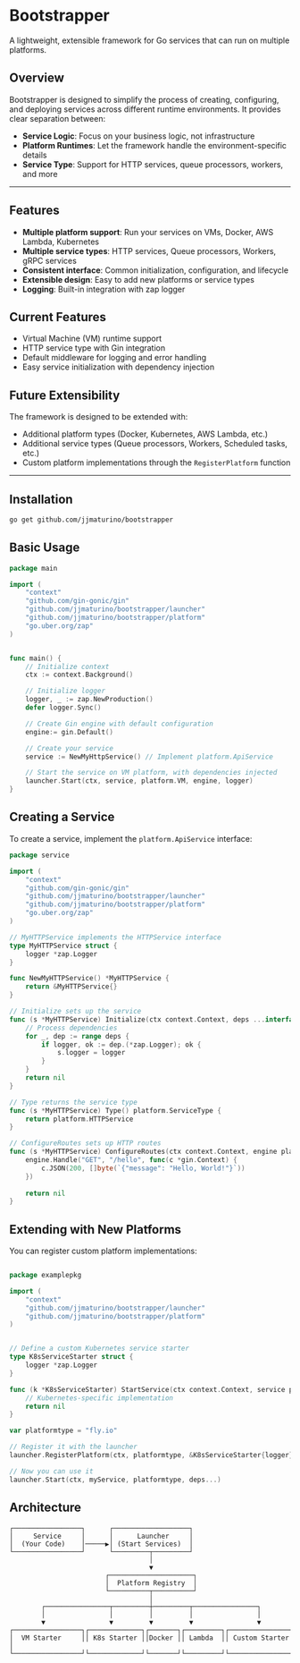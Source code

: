 # Bootstrapper

A lightweight, extensible framework for Go services that can run on multiple platforms.

## Overview

Bootstrapper is designed to simplify the process of creating, configuring, and deploying services across different runtime environments. It provides clear separation between:

- **Service Logic**: Focus on your business logic, not infrastructure
- **Platform Runtimes**: Let the framework handle the environment-specific details
- **Service Type**: Support for HTTP services, queue processors, workers, and more

---

## Features
- **Multiple platform support**: Run your services on VMs, Docker, AWS Lambda, Kubernetes
- **Multiple service types**: HTTP services, Queue processors, Workers, gRPC services
- **Consistent interface**: Common initialization, configuration, and lifecycle
- **Extensible design**: Easy to add new platforms or service types
- **Logging**: Built-in integration with zap logger

## Current Features

- Virtual Machine (VM) runtime support
- HTTP service type with Gin integration
- Default middleware for logging and error handling
- Easy service initialization with dependency injection

## Future Extensibility

The framework is designed to be extended with:

- Additional platform types (Docker, Kubernetes, AWS Lambda, etc.)
- Additional service types (Queue processors, Workers, Scheduled tasks, etc.)
- Custom platform implementations through the `RegisterPlatform` function

---

## Installation

```bash
go get github.com/jjmaturino/bootstrapper
```

## Basic Usage

```go
package main

import (
	"context"
	"github.com/gin-gonic/gin"
	"github.com/jjmaturino/bootstrapper/launcher"
	"github.com/jjmaturino/bootstrapper/platform"
	"go.uber.org/zap"
)


func main() {
	// Initialize context
	ctx := context.Background()

	// Initialize logger
	logger, _ := zap.NewProduction()
	defer logger.Sync()

	// Create Gin engine with default configuration
	engine:= gin.Default()

	// Create your service 
	service := NewMyHttpService() // Implement platform.ApiService

	// Start the service on VM platform, with dependencies injected
	launcher.Start(ctx, service, platform.VM, engine, logger)
}
```

## Creating a Service

To create a service, implement the `platform.ApiService` interface:

```go
package service

import (
	"context"
	"github.com/gin-gonic/gin"
	"github.com/jjmaturino/bootstrapper/launcher"
	"github.com/jjmaturino/bootstrapper/platform"
	"go.uber.org/zap"
)

// MyHTTPService implements the HTTPService interface
type MyHTTPService struct {
    logger *zap.Logger
}

func NewMyHTTPService() *MyHTTPService {
    return &MyHTTPService{}
}

// Initialize sets up the service
func (s *MyHTTPService) Initialize(ctx context.Context, deps ...interface{}) error {
    // Process dependencies
    for _, dep := range deps {
        if logger, ok := dep.(*zap.Logger); ok {
            s.logger = logger
        }
    }
    return nil
}

// Type returns the service type
func (s *MyHTTPService) Type() platform.ServiceType {
    return platform.HTTPService
}

// ConfigureRoutes sets up HTTP routes
func (s *MyHTTPService) ConfigureRoutes(ctx context.Context, engine platform.Engine) error {
    engine.Handle("GET", "/hello", func(c *gin.Context) {
        c.JSON(200, []byte(`{"message": "Hello, World!"}`))
    })
    
    return nil
}
```

## Extending with New Platforms

You can register custom platform implementations:

```go

package examplepkg

import (
    "context"
    "github.com/jjmaturino/bootstrapper/launcher"
    "github.com/jjmaturino/bootstrapper/platform"
)


// Define a custom Kubernetes service starter
type K8sServiceStarter struct {
	logger *zap.Logger
}

func (k *K8sServiceStarter) StartService(ctx context.Context, service platform.Service, deps ...interface{}) error {
	// Kubernetes-specific implementation
	return nil
}

var platformtype = "fly.io"

// Register it with the launcher
launcher.RegisterPlatform(ctx, platformtype, &K8sServiceStarter{logger})

// Now you can use it
launcher.Start(ctx, myService, platformtype, deps...)
```


## Architecture


``` 
┌─────────────────┐      ┌───────────────────┐
│     Service     │      │      Launcher     │
│  (Your Code)    │─────▶│ (Start Services)  │
└─────────────────┘      └─────────┬─────────┘
                                   │
                                   ▼
                        ┌─────────────────────┐
                        │  Platform Registry  │
                        └──────────┬──────────┘
                                   │
        ┌────────────────┬─────────┼─────────┬────────────────┐
        │                │         │         │                │
        ▼                ▼         ▼         ▼                ▼
┌─────────────────┐┌─────────────┐┌───────┐┌─────────┐┌─────────────────┐
│  VM Starter     ││ K8s Starter ││Docker ││ Lambda  ││ Custom Starter  │
└─────────────────┘└─────────────┘└───────┘└─────────┘└─────────────────┘
```
